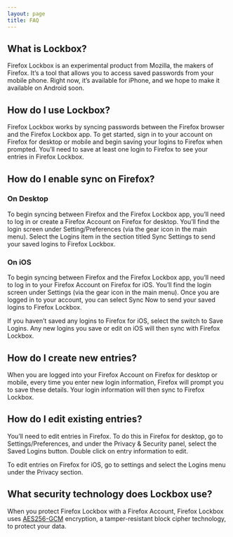 ```yaml
---
layout: page
title: FAQ
---
```


## What is Lockbox?

Firefox Lockbox is an experimental product from Mozilla, the makers of Firefox.  It’s a tool that allows you to access saved passwords from your mobile phone.  Right now, it’s available for iPhone, and we hope to make it available on Android soon.  

## How do I use Lockbox?

Firefox Lockbox works by syncing passwords between the Firefox browser and the Firefox Lockbox app. To get started, sign in to your account on Firefox for desktop or mobile and begin saving your logins to Firefox when prompted.  You’ll need to save at least one login to Firefox to see your entries in Firefox Lockbox.  

## How do I enable sync on Firefox?

### On Desktop

To begin syncing between Firefox and the Firefox Lockbox app, you’ll need to log in or create a Firefox Account on Firefox for desktop.  You’ll find the login screen under Setting/Preferences (via the gear icon in the main menu).  Select the Logins item in the section titled Sync Settings to send your saved logins to Firefox Lockbox. 

### On iOS

To begin syncing between Firefox and the Firefox Lockbox app, you’ll need to log in to your Firefox Account on Firefox for iOS.  You’ll find the login screen under Settings (via the gear icon in the main menu).  Once you are logged in to your account, you can select Sync Now to send your saved logins to Firefox Lockbox. 

If you haven’t saved any logins to Firefox for iOS, select the switch to Save Logins. Any new logins you save or edit on iOS will then sync with Firefox Lockbox. 

## How do I create new entries?

When you are logged into your Firefox Account on Firefox for desktop or mobile, every time you enter new login information, Firefox will prompt you to save these details. Your login information will then sync to Firefox Lockbox. 

## How do I edit existing entries?

You’ll need to edit entries in Firefox.  To do this in Firefox for desktop, go to Settings/Preferences, and under the Privacy & Security panel, select the Saved Logins button.  Double click on entry information to edit. 

To edit entries on Firefox for iOS, go to settings and select the Logins menu under the Privacy section.

## What security technology does Lockbox use?

When you protect Firefox Lockbox with a Firefox Account, Firefox Lockbox uses [AES256-GCM](https://en.wikipedia.org/wiki/Galois/Counter_Mode) encryption, a tamper-resistant block cipher technology, to protect your data.
